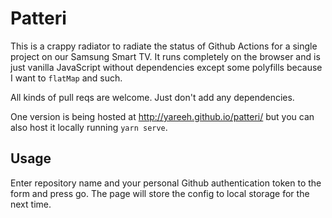 # Patteri

This is a crappy radiator to radiate the status of Github Actions
for a single project on our Samsung Smart TV. It runs completely on
the browser and is just vanilla JavaScript without dependencies except
some polyfills because I want to `flatMap` and such.

All kinds of pull reqs are welcome. Just don't add any dependencies.

One version is being hosted at http://yareeh.github.io/patteri/ but you can also host
it locally running `yarn serve`.

## Usage

Enter repository name and your personal Github authentication token to the form and press go.
The page will store the config to local storage for the next time.
